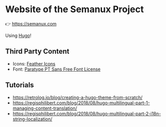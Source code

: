 # Website of the Semanux Project
:point_right: <https://semanux.com>

Using [Hugo](https://gohugo.io/)!

## Third Party Content
- Icons: [Feather Icons](https://github.com/feathericons/feather)
- Font: [Paratype PT Sans Free Font License](https://www.fontsquirrel.com/fonts/pt-sans)

## Tutorials
- <https://retrolog.io/blog/creating-a-hugo-theme-from-scratch/>
- <https://regisphilibert.com/blog/2018/08/hugo-multilingual-part-1-managing-content-translation/>
- <https://regisphilibert.com/blog/2018/08/hugo-multilingual-part-2-i18n-string-localization/>
